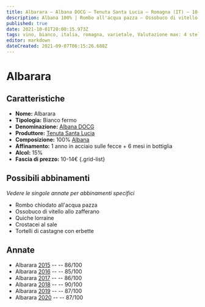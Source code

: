 ```yaml
---
title: Albarara – Albana DOCG – Tenuta Santa Lucia – Romagna (IT) – 10-14€ – 3★-4★
description: Albana 100% | Rombo all'acqua pazza – Ossobuco di vitello allo zafferano – Quiche lorraine – Crostacei al sale – Tortelli di farina di castagne con erbette
published: true
date: 2021-10-01T20:00:15.973Z
tags: vino, bianco, italia, romagna, varietale, Valutazione max: 4 stelle, albana, Rombo chiodato all'acqua pazza, Ossobuco di vitello allo zafferano, Quiche lorraine, Crostacei al sale, Tortelli di castagne con erbette, 10-14€
editor: markdown
dateCreated: 2021-09-07T06:15:26.688Z
---
```


# Albarara

## Caratteristiche
- **Nome:** Albarara
- **Tipologia:** Bianco fermo
- **Denominazione:** [Albana DOCG](/denominazioni/Italia/Romagna/DOCG/Albana)
- **Produttore:** [Tenuta Santa Lucia](/produttori/Italia/Romagna/Tenuta-Santa-Lucia) 
- **Composizione:** 100% [Albana](/vitigni/Italia/bacca-bianca/albana)
- **Affinamento:** 1 anno in acciaio sulle fecce + 6 mesi in bottiglia
- **Alcol:** 15%
- **Fascia di prezzo:** 10-14€
{.grid-list}



## Possibili abbinamenti
*Vedere le singole annate per abbinamenti specifici*

- Rombo chiodato all'acqua pazza
- Ossobuco di vitello allo zafferano
- Quiche lorraine
- Crostacei al sale
- Tortelli di castagne con erbette

## Annate
- Albarara [2015](/vini/Italia/Romagna/Tenuta-Santa-Lucia/Albarara/2015) -- <span class="star-3"></span> -- 86/100
- Albarara [2016](/vini/Italia/Romagna/Tenuta-Santa-Lucia/Albarara/2016) -- <span class="star-3"></span> -- 85/100
- Albarara [2017](/vini/Italia/Romagna/Tenuta-Santa-Lucia/Albarara/2017) -- <span class="star-3"></span> -- 86/100
- Albarara [2018](/vini/Italia/Romagna/Tenuta-Santa-Lucia/Albarara/2018) -- <span class="star-4"></span> -- 90/100 
- Albarara [2019](/vini/Italia/Romagna/Tenuta-Santa-Lucia/Albarara/2019) -- <span class="star-3"></span> -- 87/100
- Albarara [2020](/vini/Italia/Romagna/Tenuta-Santa-Lucia/Albarara/2020) -- <span class="star-3"></span> -- 87/100